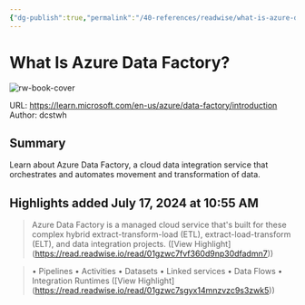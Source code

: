 ```yaml
---
{"dg-publish":true,"permalink":"/40-references/readwise/what-is-azure-data-factory/","tags":["rw/articles"]}
---
```


# What Is Azure Data Factory?

![rw-book-cover](https://readwise-assets.s3.amazonaws.com/media/uploaded_book_covers/profile_921743/logo-ms-social_K99gs2l.png)
  
URL: https://learn.microsoft.com/en-us/azure/data-factory/introduction
Author: dcstwh

## Summary

Learn about Azure Data Factory, a cloud data integration service that orchestrates and automates movement and transformation of data.

## Highlights added July 17, 2024 at 10:55 AM
>Azure Data Factory is a managed cloud service that's built for these complex hybrid extract-transform-load (ETL), extract-load-transform (ELT), and data integration projects. ([View Highlight] (https://read.readwise.io/read/01gzwc7fvf360d9np30dfadmn7))


>• Pipelines
>• Activities
>• Datasets
>• Linked services
>• Data Flows
>• Integration Runtimes ([View Highlight] (https://read.readwise.io/read/01gzwc7sgyx14mnzvzc9s3zwk5))


